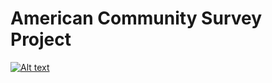 # American Community Survey Project


[![Alt text](https://img.youtube.com/vi/XTXIsDSjUhQ/0.jpg)](https://youtu.be/XTXIsDSjUhQ)


